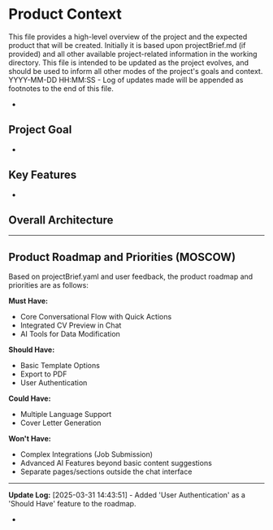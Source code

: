 # Product Context

This file provides a high-level overview of the project and the expected product that will be created. Initially it is based upon projectBrief.md (if provided) and all other available project-related information in the working directory. This file is intended to be updated as the project evolves, and should be used to inform all other modes of the project's goals and context.
YYYY-MM-DD HH:MM:SS - Log of updates made will be appended as footnotes to the end of this file.

*

## Project Goal

*

## Key Features

*

## Overall Architecture


---
## Product Roadmap and Priorities (MOSCOW)

Based on projectBrief.yaml and user feedback, the product roadmap and priorities are as follows:

**Must Have:**
- Core Conversational Flow with Quick Actions
- Integrated CV Preview in Chat
- AI Tools for Data Modification

**Should Have:**
- Basic Template Options
- Export to PDF
- User Authentication

**Could Have:**
- Multiple Language Support
- Cover Letter Generation

**Won't Have:**
- Complex Integrations (Job Submission)
- Advanced AI Features beyond basic content suggestions
- Separate pages/sections outside the chat interface

---
**Update Log:**
[2025-03-31 14:43:51] - Added 'User Authentication' as a 'Should Have' feature to the roadmap.

*